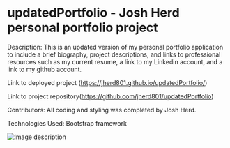 # updatedPortfolio - Josh Herd personal portfolio project

Description: 
This is an updated version of my personal portfolio application to include a brief biography, project descriptions, and links to professional resources such as my current resume, a link to my Linkedin account, and a link to my github account.

Link to deployed project (https://jherd801.github.io/updatedPortfolio/)

Link to project repository(https://github.com/jherd801/updatedPortfolio)

Contributors:
All coding and styling was completed by Josh Herd.

Technologies Used:
Bootstrap framework

![Image description](https://github.com/jherd801/updatedPortfolio/blob/master/assets/portfolioScreenshot.png)
